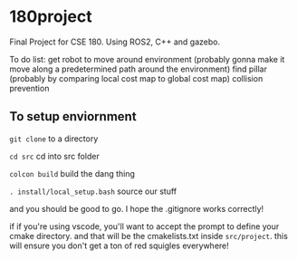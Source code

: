 # 180project
Final Project for CSE 180. Using ROS2, C++ and gazebo.

To do list:
    get robot to move around environment (probably gonna make it move along a predetermined path around the environment)
    find pillar (probably by comparing local cost map to global cost map)
    collision prevention
    


## To setup enviornment

`git clone` to a directory

`cd src` cd into src folder

`colcon build`  build the dang thing

`. install/local_setup.bash` source our stuff

and you should be good to go. I hope the .gitignore works correctly!

if if you're using vscode, you'll want to accept the prompt to define your cmake directory. and that will be the cmakelists.txt inside `src/project`. this will ensure you don't get a ton of red squigles everywhere!
